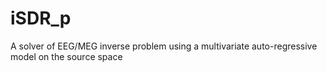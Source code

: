 # iSDR_p
A solver of EEG/MEG inverse problem using a multivariate auto-regressive model on the source space
